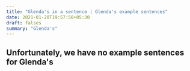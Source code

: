 ```yaml
---
title: "Glenda's in a sentence | Glenda's example sentences"
date: 2021-01-20T19:57:50+05:30
draft: falses
summary: "Glenda's"
---
```

## Unfortunately, we have no example sentences for Glenda's                 

